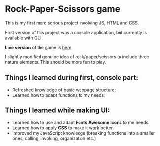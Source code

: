 # Rock-Paper-Scissors game
This is my first more serious project involving JS, HTML and CSS.

First version of this project was a console application, but currently is available with GUI.

**Live version** of the game is [here](https://dariuszgros.github.io/rock-paper-scissors/)

I slightly modified genuine idea of rock/paper/scissors to include three nature elements.
This should be more fun to play.

## Things I learned during first, console part:
* Refreshed knowledge of basic webpage structure;
* Learned how to adapt functions to my needs;

## Things I learned while making UI:
* Learned how to use and adapt **Fonts Awesome Icons** to me needs.
* Learned how to apply **CSS** to make it work better.
* Improved my JavaScript knowledge (breaking functions into a smaller ones, calling, invoking, organization etc.)

